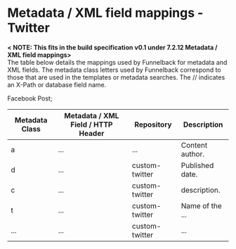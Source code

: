 Metadata / XML field mappings - Twitter
===============================

**&lt; NOTE: This fits in the build specification v0.1 under 7.2.12 Metadata / XML field mappings&gt;**<br>
The table below details the mappings used by Funnelback for metadata and XML fields.  The metadata class letters used by Funnelback correspond to those that are used in the templates or metadata searches.  The // indicates an X-Path or database field name.

Facebook Post;

 Metadata Class | Metadata / XML Field /  HTTP Header | Repository | Description
 -------------- | ----------------------------------- | ---------- | -----------
 a | ... | ... | Content author.
 d | ... | custom-twitter |  Published date.
 c | ... | custom-twitter |  description.
 t | ... | custom-twitter | Name of the ...
 ... | ... | custom-twitter | ...
